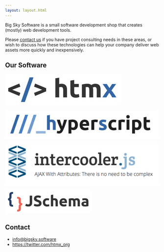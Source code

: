 ```yaml
---
layout: layout.html
---
```


Big Sky Software is a small software development shop that creates (mostly) web development tools.

Please [contact us](info@bigsky.software) if you have project consulting needs in these areas, or wish to discuss how 
these technologies can help your company deliver web assets more quickly and inexpensively.

## Our Software

<div class="row software">
<div class="6 col">

[![htmx.org](/img/htmx_logo.1.png)](https://htmx.org)

</div>
<div class="6 col">

[![hyperscript.org](/img/hyperscript.png)](http://hyperscript.org)

</div>
</div>

<div class="row software">
<div class="6 col">

[![intercoolerjs.org](/img/intercoolerjs.png)](http://intercoolerjs.org)

</div>
<div class="6 col">

[![jschema.org](/img/jschema.png)](http://jschema.org)

</div>
</div>


## Contact

* [info@bigsky.software](mailto:info@bigsky.software)
* <https://twitter.com/htmx_org>
